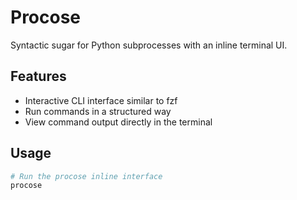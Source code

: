 # Procose

Syntactic sugar for Python subprocesses with an inline terminal UI.

## Features

- Interactive CLI interface similar to fzf
- Run commands in a structured way
- View command output directly in the terminal

## Usage

```bash
# Run the procose inline interface
procose
```
